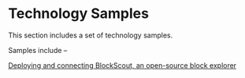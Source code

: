 Technology Samples
==================

This section includes a set of technology samples.

Samples include –

[Deploying and connecting BlockScout, an open-source block explorer](./blockscout/README.md)
